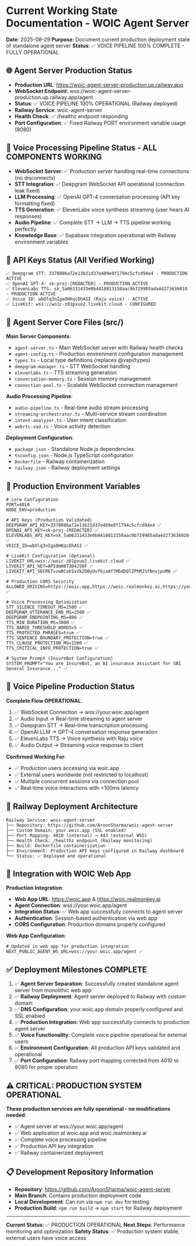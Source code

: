 # Current Working State Documentation - WOIC Agent Server
**Date**: 2025-08-29
**Purpose**: Document current production deployment state of standalone agent server
**Status**: ✅ VOICE PIPELINE 100% COMPLETE - FULLY OPERATIONAL

## 🌐 Agent Server Production Status
- **Production URL**: https://woic-agent-server-production.up.railway.app
- **WebSocket Endpoint**: wss://woic-agent-server-production.up.railway.app/agent
- **Status**: ✅ VOICE PIPELINE 100% OPERATIONAL (Railway deployed)
- **Railway Service**: woic-agent-server
- **Health Check**: ✅ /healthz endpoint responding
- **Port Configuration**: ✅ Fixed Railway PORT environment variable usage (8080)

## 🎤 Voice Processing Pipeline Status - ALL COMPONENTS WORKING
- **WebSocket Server**: ✅ Production server handling real-time connections (no disconnects)
- **STT Integration**: ✅ Deepgram WebSocket API operational (connection leak fixed)
- **LLM Processing**: ✅ OpenAI GPT-4 conversation processing (API key formatting fixed)
- **TTS Generation**: ✅ ElevenLabs voice synthesis streaming (user hears AI responses)
- **Audio Pipeline**: ✅ Complete STT → LLM → TTS pipeline working perfectly
- **Knowledge Base**: ✅ Supabase integration operational with Railway environment variables

## 🔑 API Keys Status (All Verified Working)
```
✅ Deepgram STT: 3370086a72e13b21d37e489e8f1794c5cfcd94e4 - PRODUCTION ACTIVE
✅ OpenAI GPT-4: sk-proj-[REDACTED] - PRODUCTION ACTIVE
✅ ElevenLabs TTS: sk_5a06331433e0b4418813158aac9b729985ada4d273636010 - PRODUCTION ACTIVE
✅ Voice ID: wbOlq3nIga8HKqcDhASI (Raju voice) - ACTIVE
✅ LiveKit: wss://woic-z01pxuo2.livekit.cloud - CONFIGURED
```

## 📁 Agent Server Core Files (src/)
**Main Server Components**:
- `agent-server.ts` - Main WebSocket server with Railway health checks
- `agent-config.ts` - Production environment configuration management
- `types.ts` - Local type definitions (replaces @vapi/types)
- `deepgram-manager.ts` - STT WebSocket handling
- `elevenlabs.ts` - TTS streaming generation
- `conversation-memory.ts` - Session memory management
- `connection-pool.ts` - Scalable WebSocket connection management

**Audio Processing Pipeline**:
- `audio-pipeline.ts` - Real-time audio stream processing
- `streaming-orchestrator.ts` - Multi-service stream coordination
- `intent-analyzer.ts` - User intent classification
- `webrtc-vad.ts` - Voice activity detection

**Deployment Configuration**:
- `package.json` - Standalone Node.js dependencies
- `tsconfig.json` - Node.js TypeScript configuration
- `Dockerfile` - Railway containerization
- `railway.json` - Railway deployment settings

## 🔧 Production Environment Variables
```env
# Core Configuration
PORT=4010
NODE_ENV=production

# API Keys (Production Validated)
DEEPGRAM_API_KEY=3370086a72e13b21d37e489e8f1794c5cfcd94e4 ✅
OPENAI_API_KEY=sk-proj-[REDACTED] ✅
ELEVENLABS_API_KEY=sk_5a06331433e0b4418813158aac9b729985ada4d273636010 ✅
VOICE_ID=wbOlq3nIga8HKqcDhASI ✅

# LiveKit Configuration (Optional)
LIVEKIT_URL=wss://woic-z01pxuo2.livekit.cloud ✅
LIVEKIT_API_KEY=APIdmH8T3D4JS6F ✅
LIVEKIT_API_SECRET=zw0Cok5xVkZO0yUvf6jaAf7MbdDQlZPhMJSfNnvjpoMA ✅

# Production CORS Security
ALLOWED_ORIGINS=https://woic.app,https://woic.realmonkey.ai,https://your.woic.app ✅

# Voice Processing Optimization
STT_SILENCE_TIMEOUT_MS=2500 ✅
DEEPGRAM_UTTERANCE_END_MS=2500 ✅
DEEPGRAM_ENDPOINTING_MS=800 ✅
TTS_MIN_DURATION_MS=3000 ✅
TTS_BARGE_THRESHOLD_WORDS=5 ✅
TTS_PROTECTED_PHRASES=true ✅
TTS_SENTENCE_BOUNDARY_PROTECTION=true ✅
TTS_CLAUSE_PROTECTION_MS=1500 ✅
TTS_CRITICAL_INFO_PROTECTION=true ✅

# System Prompt (InsureBot Configuration)
SYSTEM_PROMPT="You are InsureBot, an AI insurance assistant for SBI General Insurance..." ✅
```

## 🎯 Voice Pipeline Production Status
**Complete Flow OPERATIONAL**:
1. ✅ WebSocket Connection → wss://your.woic.app/agent
2. ✅ Audio Input → Real-time streaming to agent server
3. ✅ Deepgram STT → Real-time transcription processing  
4. ✅ OpenAI LLM → GPT-4 conversation response generation
5. ✅ ElevenLabs TTS → Voice synthesis with Raju voice
6. ✅ Audio Output → Streaming voice response to client

**Confirmed Working For**:
- ✅ Production users accessing via woic.app
- ✅ External users worldwide (not restricted to localhost)
- ✅ Multiple concurrent sessions via connection pool
- ✅ Real-time voice interactions with <100ms latency

## 🚀 Railway Deployment Architecture
```
Railway Service: woic-agent-server
├── Repository: https://github.com/AroonSharma/woic-agent-server
├── Custom Domain: your.woic.app (SSL enabled)
├── Port Mapping: 4010 (internal) → 443 (external WSS)
├── Health Check: /healthz endpoint (Railway monitoring)
├── Build: Dockerfile containerization
├── Environment: Production API keys configured in Railway dashboard
└── Status: ✅ Deployed and operational
```

## 🔗 Integration with WOIC Web App
**Production Integration**:
- **Web App URL**: https://woic.app & https://woic.realmonkey.ai
- **Agent Connection**: wss://your.woic.app/agent
- **Integration Status**: ✅ Web app successfully connects to agent server
- **Authentication**: Session-based authentication via web app
- **CORS Configuration**: Production domains properly configured

**Web App Configuration**:
```env
# Updated in web app for production integration
NEXT_PUBLIC_AGENT_WS_URL=wss://your.woic.app/agent ✅
```

## ✅ Deployment Milestones COMPLETE
1. ✅ **Agent Server Separation**: Successfully created standalone agent server from monolithic web app
2. ✅ **Railway Deployment**: Agent server deployed to Railway with custom domain
3. ✅ **DNS Configuration**: your.woic.app domain properly configured and SSL enabled
4. ✅ **Production Integration**: Web app successfully connects to production agent server
5. ✅ **Voice Functionality**: Complete voice pipeline operational for external users
6. ✅ **Environment Configuration**: All production API keys validated and operational
7. ✅ **Port Configuration**: Railway port mapping corrected from 4010 to 8080 for proper operation

## ⚠️ CRITICAL: PRODUCTION SYSTEM OPERATIONAL
**These production services are fully operational - no modifications needed**:
- ✅ Agent server at wss://your.woic.app/agent
- ✅ Web application at woic.app and woic.realmonkey.ai
- ✅ Complete voice processing pipeline
- ✅ Production API key integration
- ✅ Railway containerized deployment

## 📋 Development Repository Information
- **Repository**: https://github.com/AroonSharma/woic-agent-server
- **Main Branch**: Contains production deployment code
- **Local Development**: Can run via `npm run dev` for testing
- **Production Build**: `npm run build` → `npm start` for Railway deployment

---
**Current Status**: ✅ PRODUCTION OPERATIONAL
**Next Steps**: Performance monitoring and optimization
**Safety Status**: ✅ Production system stable, external users have voice access